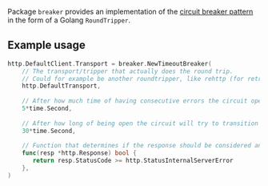 Package `breaker` provides an implementation of the [circuit breaker pattern](https://martinfowler.com/bliki/CircuitBreaker.html) in the form of a Golang `RoundTripper`.

## Example usage

```go
http.DefaultClient.Transport = breaker.NewTimeoutBreaker(
    // The transport/tripper that actually does the round trip.
    // Could for example be another roundtripper, like rehttp (for retrying requests).
    http.DefaultTransport,
    
    // After how much time of having consecutive errors the circuit opens.
    5*time.Second,
    
    // After how long of being open the circuit will try to transition back to closed.
    30*time.Second,
    
    // Function that determines if the response should be considered an error to the circuit breaker.
    func(resp *http.Response) bool {
       return resp.StatusCode >= http.StatusInternalServerError
    },
)
```